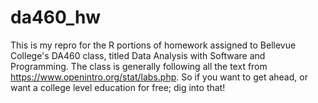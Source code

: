 # da460_hw

This is my repro for the R portions of homework assigned to Bellevue College's DA460 class, titled Data Analysis with Software and Programming. The class is generally following all the text from https://www.openintro.org/stat/labs.php. So if you want to get ahead, or want a college level education for free; dig into that! 
